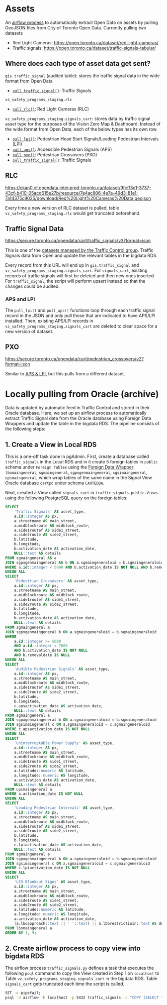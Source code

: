 # Assets

An [airflow process](../../dags/assets_pull.py) to automatically extract Open Data on assets by pulling GeoJSON files from City of Toronto Open Data. Currently pulling two datasets

- Red Light Cameras: https://open.toronto.ca/dataset/red-light-cameras/
- Traffic signals: https://open.toronto.ca/dataset/traffic-signals-tabular/

## Where does each type of asset data get sent?

`gis.traffic_signal` (audited table): stores the traffic signal data in the wide format from Open Data

- [`pull_traffic_signal()`](#traffic-signal-data): Traffic Signals

`vz_safety_programs_staging.rlc`

- [`pull_rlc()`](#rlc): Red Light Cameras (RLC)

`vz_safety_programs_staging.signals_cart`: stores data by traffic signal asset type for the purposes of the Vision Zero Map & Dashboard. Instead of the wide format from Open Data, each of the below types has its own row.

- [`pull_lpi()`](#aps-and-lpi): Pedestrian Head Start Signals/Leading Pedestrian Intervals (LPI)
- [`pull_aps()`](#aps-and-lpi): Accessible Pedestrian Signals (APS)
- [`pull_pxo()`](#pxo): Pedestrian Crossovers (PXO)
- [`pull_traffic_signal()`](#traffic-signal-data): Traffic Signals

## RLC

https://ckan0.cf.opendata.inter.prod-toronto.ca/dataset/9fcff3e1-3737-43cf-b410-05acd615e27b/resource/7e4ac806-4e7a-49d3-81e1-7a14375c9025/download/Red%20Light%20Cameras%20Data.geojson

Every time a new version of RLC dataset is pulled, table `vz_safety_programs_staging.rlc` would get truncated beforehand.

## Traffic Signal Data

https://secure.toronto.ca/opendata/cart/traffic_signals/v3?format=json

This is one of the [datasets managed by the Traffic Control group](https://github.com/CityofToronto/bdit_vz_programs#datasets-and-their-owners). 
 Traffic Signals data from Open and update the relevant tables in the bigdata RDS. 

Every record from this URL will end up in `gis.traffic_signal` and `vz_safety_programs_staging.signals_cart`. For `signals_cart`, existing records of traffic signals will first be deleted and then new ones inserted. For `traffic_signal`, the script will perform upsert instead so that the changes could be audited.

### APS and LPI

The `pull_lpi()` and `pull_aps()` functions loop through each traffic signal record in the JSON and only pull those that are indicated to have APS/LPI installed. Then, existing APS/LPI records in `vz_safety_programs_staging.signals_cart` are deleted to clear space for a new version of dataset.

## PXO
https://secure.toronto.ca/opendata/cart/pedestrian_crossovers/v2?format=json

Similar to [APS & LPI](#aps-and-lpi), but this pulls from a different dataset.

# Locally pulling from Oracle (archive)

Data is updated by automatic feed in Traffic Control and stored in their Oracle database. Here, we set up an airflow process to automatically extract Traffic Signal data from the Oracle database using Foreign Data Wrappers and update the table in the bigdata RDS. The pipeline consists of the following steps:  

## 1. Create a View in Local RDS  
This is a one-off task done in pgAdmin. First, create a database called `traffic_signals` in the Local RDS and in it create 5 foreign tables in `public` schema under `Foreign Tables` using the [Foreign Data Wrapper](#https://github.com/CityofToronto/bdit_team_wiki/wiki/Automating-Stuff#Foreign-Data-Wrapper-for-Oracle-tables-in-Linux): `lbomaingeneral`, `sgmaingeneral`, `sgpxgenmaingeneral`, `sgsimaingeneral`, `upsmaingeneral`, which wrap tables of the same name in the Signal View Oracle database `cartpd` under schema `CARTEDBA`.    

Next, created a View called `signals_cart` in `traffic_signals.public.Views` using the following PostgreSQL query on the foreign tables:  

```sql
SELECT
    'Traffic Signals' AS asset_type,
    a.id::integer AS px,
    a.streetname AS main_street,
    a.midblockroute AS midblock_route,
    a.side1routef AS side1_street,
    a.side2route AS side2_street,
    b.latitude,
    b.longitude,
    b.activation_date AS activation_date,
    NULL::text AS details
FROM sgmaingeneral AS a
JOIN sgpxgenmaingeneral AS b ON a.sgmaingeneraloid = b.sgmaingeneraloid
WHERE a.id::integer < 5000 AND b.activation_date IS NOT NULL AND b.removaldate IS NULL
UNION ALL
SELECT
    'Pedestrian Crossovers' AS asset_type,
    a.id::integer AS px,
    a.streetname AS main_street,
    a.midblockroute AS midblock_route,
    a.side1routef AS side1_street,
    a.side2route AS side2_street,
    b.latitude,
    b.longitude,
    b.activation_date AS activation_date,
    NULL::text AS details
FROM sgmaingeneral a
JOIN sgpxgenmaingeneral b ON a.sgmaingeneraloid = b.sgmaingeneraloid
WHERE 
    a.id::integer >= 5000 
    AND a.id::integer < 7000 
    AND b.activation_date IS NOT NULL 
    AND b.removaldate IS NULL
UNION ALL
SELECT
    'Audible Pedestrian Signals' AS asset_type,
    a.id::integer AS px,
    a.streetname AS main_street,
    a.midblockroute AS midblock_route,
    a.side1routef AS side1_street,
    a.side2route AS side2_street,
    b.latitude,
    b.longitude,
    c.apsactivation_date AS activation_date,
    NULL::text AS details
FROM sgmaingeneral a
JOIN sgpxgenmaingeneral b ON a.sgmaingeneraloid = b.sgmaingeneraloid
JOIN sgsimaingeneral c ON a.sgmaingeneraloid = c.sgmaingeneraloid
WHERE c.apsactivation_date IS NOT NULL
UNION ALL
SELECT 
    'Uninterruptable Power Supply' AS asset_type,
    a.id::integer AS px,
    a.streetname AS main_street,
    a.midblockroute AS midblock_route,
    a.side1route AS side1_street,
    a.side2route AS side2_street,
    a.latitude::numeric AS latitude,
    a.longitude::numeric AS longitude,
    a.activation_date AS activation_date,
    NULL::text AS details
FROM upsmaingeneral a
WHERE a.activation_date IS NOT NULL
UNION ALL
SELECT
    'Leading Pedestrian Intervals' AS asset_type,
    a.id::integer AS px,
    a.streetname AS main_street,
    a.midblockroute AS midblock_route,
    a.side1routef AS side1_street,
    a.side2route AS side2_street,
    b.latitude,
    b.longitude,
    c.lpiactivation_date AS activation_date,
    NULL::text AS details
FROM sgmaingeneral a
JOIN sgpxgenmaingeneral b ON a.sgmaingeneraloid = b.sgmaingeneraloid
JOIN sgsimaingeneral c ON a.sgmaingeneraloid = c.sgmaingeneraloid
WHERE c.lpiactivation_date IS NOT NULL
UNION ALL
SELECT
    'LED Blankout Signs' AS asset_type,
    a.id::integer AS px,
    a.streetname AS main_street,
    a.midblockroute AS midblock_route,
    a.side1route AS side1_street,
    a.side2route AS side2_street,
    a.latitude::numeric AS latitude,
    a.longitude::numeric AS longitude,
    a.activation_date AS activation_date,
    (a.lboapproach::text || ' '::text) || a.lborestrictioin::text AS details
FROM lbomaingeneral a
ORDER BY 1, 9;
```

## 2. Create airflow process to copy view into bigdata RDS  
The airflow process `traffic_signals.py` defines a task that executes the following `psql` command to copy the View created in Step 1 on `localhost` to Table `vz_safety_programs_staging.signals_cart` in the bigdata RDS. Table `signals_cart` gets truncated each time the script is called.  

```bash
SET -o pipefail;
psql -U airflow -h localhost -p 5432 traffic_signals -c "COPY (SELECT * FROM public.signals_cart) TO STDOUT (FORMAT text, ENCODING 'UTF-8')" | psql $vz_pg_uri -v "ON_ERROR_STOP=1" -c "TRUNCATE vz_safety_programs_staging.signals_cart; COPY vz_safety_programs_staging.signals_cart FROM STDIN;"
```
